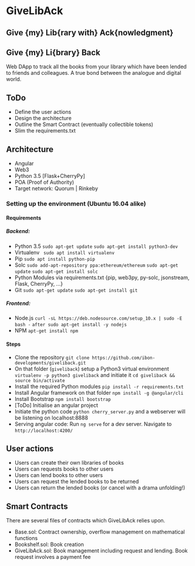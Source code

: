 # GiveLibAck
## Give {my} Lib{rary with} Ack{nowledgment}
## Give {my} Li{brary} Back

Web DApp to track all the books from your library which have been lended to friends and colleagues. A true bond between the analogue and digital world.

## ToDo
* Define the user actions
* Design the architecture
* Outline the Smart Contract (eventually collectible tokens)
* Slim the requirements.txt

## Architecture
* Angular
* Web3
* Python 3.5 [Flask+CherryPy]
* POA (Proof of Authority)
* Target network: Quorum | Rinkeby

### Setting up the environment (Ubuntu 16.04 alike)
#### Requirements
##### Backend:
* Python 3.5
`sudo apt-get update`
`sudo apt-get install python3-dev`
* Virtualenv
` sudo apt install virtualenv`
* Pip
`sudo apt install python-pip`
* Solc
`sudo add-apt-repository ppa:ethereum/ethereum`
`sudo apt-get update`
`sudo apt-get install solc`
* Python Modules via requirements.txt {pip, web3py, py-solc, jsonstream, Flask, CherryPy, ...}
* Git
`sudo apt-get update`
`sudo apt-get install git`
##### Frontend:
* Node.js `curl -sL https://deb.nodesource.com/setup_10.x | sudo -E bash -` `after sudo apt-get install -y nodejs`
* NPM `apt-get install npm`
#### Steps
* Clone the repository `git clone https://github.com/ibon-developments/giveliback.git`
* On that folder (`giveliback`) setup a Python3 virtual environment `virtualenv -p python3 giveliback` and initiate it `cd giveliback && source bin/activate`
* Install the required Python modules `pip install -r requirements.txt`
* Install Angular framework on that folder `npm install -g @angular/cli`
* Install Bootstrap `npm install bootstrap`
* [ToDo] Initialise an angular project
* Initiate the python code `python cherry_server.py` and a webserver will be listening on localhost:8888
* Serving angular code: Run `ng serve` for a dev server. Navigate to `http://localhost:4200/`

## User actions
* Users can create their own libraries of books
* Users can requests books to other users
* Users can lend books to other users
* Users can request the lended books to be returned
* Users can return the lended books (or cancel with a drama unfolding!)

## Smart Contracts
There are several files of contracts which GiveLibAck relies upon.
* Base.sol: Contract ownership, overflow management on mathematical functions
* Bookshelf.sol: Book creation
* GiveLibAck.sol: Book management including request and lending. Book request involves a payment fee
